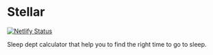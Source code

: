 # Stellar
[![Netlify Status](https://api.netlify.com/api/v1/badges/5b94e296-b6cb-4c20-a76d-a76e3057f86c/deploy-status)](https://app.netlify.com/sites/ephemeral-sprinkles-374806/deploys)

Sleep dept calculator that help you to find the right time to go to sleep.
